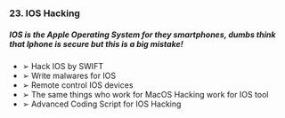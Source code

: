 ### 23. IOS Hacking
##### IOS is the Apple Operating System for they smartphones, dumbs think that Iphone is secure but this is a big mistake!
  * ➢ Hack IOS by SWIFT
  * ➢ Write malwares for IOS
  * ➢ Remote control IOS devices
  * ➢ The same things who work for MacOS Hacking work for IOS tool
  * ➢ Advanced Coding Script for IOS Hacking

